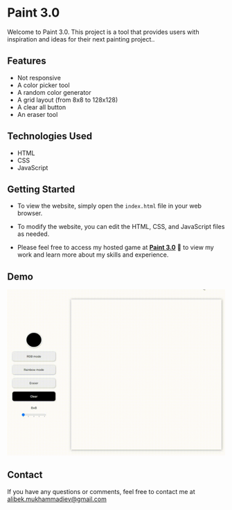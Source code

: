 #   Paint 3.0

Welcome to Paint 3.0. This project is a tool that provides users with inspiration and ideas for their next painting project..

## Features

- Not responsive 
- A color picker tool
- A random color generator
- A grid layout (from 8x8 to 128x128)
- A clear all button
- An eraser tool

## Technologies Used

- HTML
- CSS
- JavaScript

## Getting Started

- To view the website, simply open the `index.html` file in your web browser.

- To modify the website, you can edit the HTML, CSS, and JavaScript files as needed.

- Please feel free to access my hosted game at [**Paint 3.0**](https://paint-3.netlify.app/) 🔗 to view my work and learn more about my skills and experience.

## Demo
![GIF](demo.gif)

## Contact

If you have any questions or comments, feel free to contact me at alibek.mukhammadiev@gmail.com


